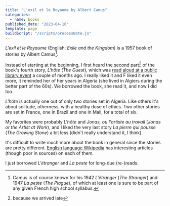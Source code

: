 ```yaml
---
title: "L'exil et le Royaume by Albert Camus"
categories:
  - name: books
published_date: "2023-04-16"
template: page
buildScript: "/scripts/processNote.js"
---
```


<span lang="fr">_L'exil et le Royaume_</span> (English: _Exile and the Kingdom_) is a 1957 book of stories by Albert Camus[^1].

Instead of starting at the beginning, I first heard the second part[^2] of the book's fourth story, <span lang="fr">_L'hôte_</span> (_The Guest_), which was [read aloud at a public library event](/notes/weeknote-1-first-crag-climb/) a couple of months ago. I really liked it and F liked it even more, it reminded her of her years in Algeria (she lived in Algiers during the better part of the 60s). We borrowed the book, she read it, and now I did too.

<span lang="fr">_L'hôte_</span> is actually one out of only two stories set in Algeria. Like others it's about solitude, otherness, with a healthy dose of ethics. Two other stories are set in France, one in Brazil and one in Mali, for a total of six.

My favorites were probably <span lang="fr">_L'hôte_</span> and <span lang="fr">_Jonas, ou l'artiste au travail_</span> (_Jonas or the Artist at Work_), and I liked the very last story <span lang="fr">_La pierre qui pousse_</span> (_The Growing Stone_) a bit less (didn't really understand it, I think).

It's difficult to write much more about the book in general since the stories are pretty different. [English language Wikipedia](https://en.wikipedia.org/wiki/Exile_and_the_Kingdom) has interesting articles (though poor in sources) on each of them.

I just borrowed <span lang="fr">_L'étranger_</span> and <span lang="fr">_La peste_</span> for long-due (re-)reads.

[^1]: Camus is of course known for his 1942 <span lang="fr">_L'étranger_</span> (_The Stranger_) and 1947 <span lang="fr">_La peste_</span> (_The Plague_), of which at least one is sure to be part of any given French high school syllabus.
[^2]: because we arrived late

